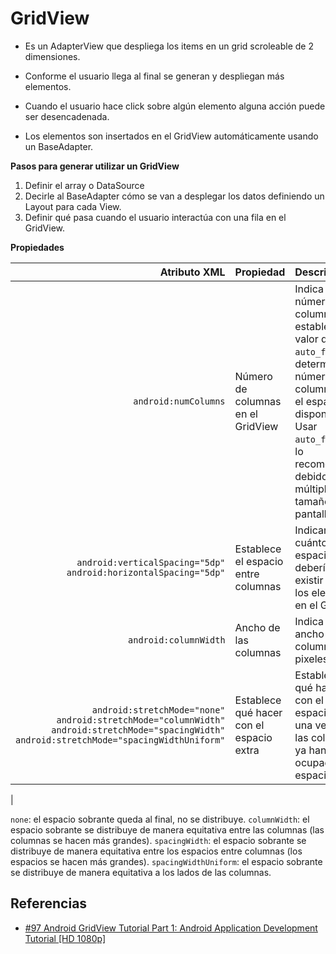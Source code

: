   GridView
==========================

- Es un AdapterView que despliega los items en un grid scroleable de 2 dimensiones.

- Conforme el usuario llega al final se generan y despliegan más elementos.

- Cuando el usuario hace click sobre algún elemento alguna acción puede ser desencadenada.

- Los elementos son insertados en el GridView automáticamente usando un BaseAdapter.

**Pasos para generar utilizar un GridView**

1. Definir el array o DataSource
2. Decirle al BaseAdapter cómo se van a desplegar los datos definiendo un Layout para cada View.
3. Definir qué pasa cuando el usuario interactúa con una fila en el GridView.

**Propiedades**

| Atributo XML| Propiedad | Descripción |
| ----: | :--- | :--- |
| ```android:numColumns``` | Número de columnas en el GridView | Indica el número de columnas o establece el valor de ```auto_fit``` para determinar el número de columnas en el espacio disponible. Usar ```auto_fit``` es lo recomendado debido a los múltiples tamaños de pantalla.|
| ```android:verticalSpacing="5dp"```  ```android:horizontalSpacing="5dp"``` | Establece el espacio entre columnas | Indican cuánto espacio debería existir entre los elementos en el Grid |
| ```android:columnWidth``` | Ancho de las columnas | Indica el ancho de las columnas en pixeles |
| ```android:stretchMode="none"``` ```android:stretchMode="columnWidth"``` ```android:stretchMode="spacingWidth"``` ```android:stretchMode="spacingWidthUniform"``` | Establece qué hacer con el espacio extra | Establece qué hacer con el espacio extra una vez que las columnas ya han ocupado su espacio. 
 |

```none```: el espacio sobrante queda al final, no se distribuye.
```columnWidth```: el espacio sobrante se distribuye de manera equitativa entre las columnas (las columnas se hacen más grandes).
```spacingWidth```: el espacio sobrante se distribuye de manera equitativa entre los espacios entre columnas (los espacios se hacen más grandes).
```spacingWidthUniform```: el espacio sobrante se distribuye de manera equitativa a los lados de las columnas.

Referencias
------------
- [#97 Android GridView Tutorial Part 1: Android Application Development Tutorial [HD 1080p]](https://www.youtube.com/watch?v=8NoHxfIu0MQ&list=PLonJJ3BVjZW6hYgvtkaWvwAVvOFB7fkLa&index=97&nohtml5=False)